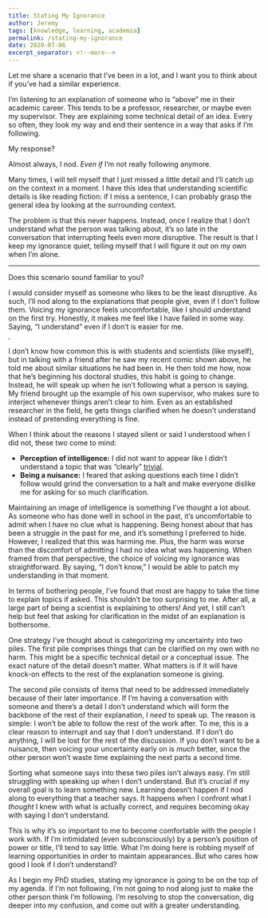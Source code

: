 ```yaml
---
title: Stating My Ignorance
author: Jeremy
tags: [knowledge, learning, academia]
permalink: /stating-my-ignorance
date: 2020-07-06
excerpt_separator: <!--more-->
---
```


Let me share a scenario that I’ve been in a lot, and I want you to think about if you’ve had a similar experience.

I’m listening to an explanation of someone who is “above” me in their academic career. This tends to be a professor, researcher, or maybe even my supervisor. They are explaining some technical detail of an idea. Every so often, they look my way and end their sentence in a way that asks if I’m following.

My response?

Almost always, I nod. *Even if* I’m not really following anymore.

<!--more-->

Many times, I will tell myself that I just missed a little detail and I’ll catch up on the context in a moment. I have this idea that understanding scientific details is like reading fiction: if I miss a sentence, I can probably grasp the general idea by looking at the surrounding context.

The problem is that this never happens. Instead, once I realize that I don’t understand what the person was talking about, it’s so late in the conversation that interrupting feels even more disruptive. The result is that I keep my ignorance quiet, telling myself that I will figure it out on my own when I’m alone.

---

Does this scenario sound familiar to you?

I would consider myself as someone who likes to be the least disruptive. As such, I’ll nod along to the explanations that people give, even if I don’t follow them. Voicing my ignorance feels uncomfortable, like I should understand on the first try. Honestly, it makes me feel like I have failed in some way. Saying, “I understand” even if I don’t is easier for me.

<img src="https://res.cloudinary.com/dh3hm8pb7/image/upload/c_scale,q_auto:best/v1535842782/Handwaving/Published/JarringCount.png" style="zoom:25%;" />

I don’t know how common this is with students and scientists (like myself), but in talking with a friend after he saw my recent comic shown above, he told me about similar situations he had been in. He then told me how, now that he’s beginning his doctoral studies, this habit is going to change. Instead, he will speak up when he isn’t following what a person is saying. My friend brought up the example of his own supervisor, who makes sure to interject whenever things aren’t clear to him. Even as an established researcher in the field, he gets things clarified when he doesn’t understand instead of pretending everything is fine.

When I think about the reasons I stayed silent or said I understood when I did not, these two come to mind:

- **Perception of intelligence:** I did not want to appear like I didn’t understand a topic that was “clearly” [trivial](https://cotejer.github.io/trivial).
- **Being a nuisance:** I feared that asking questions each time I didn’t follow would grind the conversation to a halt and make everyone dislike me for asking for so much clarification.

Maintaining an image of intelligence is something I’ve thought a lot about. As someone who has done well in school in the past, it’s uncomfortable to admit when I have no clue what is happening. Being honest about that has been a struggle in the past for me, and it’s something I preferred to hide. However, I realized that this was harming me. Plus, the harm was worse than the discomfort of admitting I had no idea what was happening. When framed from that perspective, the choice of voicing my ignorance was straightforward. By saying, “I don’t know,” I would be able to patch my understanding in that moment.

In terms of bothering people, I’ve found that most are happy to take the time to explain topics if asked. This shouldn’t be too surprising to me. After all, a large part of being a scientist is explaining to others! And yet, I still can’t help but feel that asking for clarification in the midst of an explanation is bothersome.

One strategy I’ve thought about is categorizing my uncertainty into two piles. The first pile comprises things that can be clarified on my own with no harm. This might be a specific technical detail or a conceptual issue. The exact nature of the detail doesn’t matter. What matters is if it will have knock-on effects to the rest of the explanation someone is giving.

The second pile consists of items that need to be addressed immediately because of their later importance. If I’m having a conversation with someone and there’s a detail I don’t understand which will form the backbone of the rest of their explanation, I *need* to speak up. The reason is simple: I won’t be able to follow the rest of the work after. To me, this is a clear reason to interrupt and say that I don’t understand. If I don’t do anything, I will be lost for the rest of the discussion. If you don’t want to be a nuisance, then voicing your uncertainty early on is *much* better, since the other person won’t waste time explaining the next parts a second time.

Sorting what someone says into these two piles isn’t always easy. I’m still struggling with speaking up when I don’t understand. But it’s crucial if my overall goal is to learn something new. Learning doesn’t happen if I nod along to everything that a teacher says. It happens when I confront what I *thought* I knew with what is actually correct, and requires becoming okay with saying I don’t understand.

This is why it’s so important to me to become comfortable with the people I work with. If I’m intimidated (even subconsciously) by a person’s position of power or title, I’ll tend to say little. What I’m doing here is robbing myself of learning opportunities in order to maintain appearances. But who cares how good I look if I don’t understand?

As I begin my PhD studies, stating my ignorance is going to be on the top of my agenda. If I’m not following, I’m not going to nod along just to make the other person think I’m following. I’m resolving to stop the conversation, dig deeper into my confusion, and come out with a greater understanding.